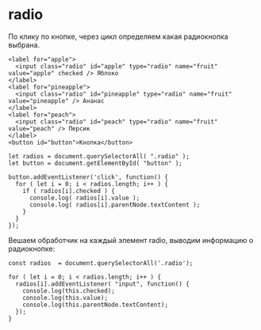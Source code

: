 # radio
По клику по кнопке, через цикл определяем какая радиокнопка выбрана.

    <label for="apple">
      <input class="radio" id="apple" type="radio" name="fruit" value="apple" checked /> Яблоко
    </label>
    <label for="pineapple">
      <input class="radio" id="pineapple" type="radio" name="fruit" value="pineapple" /> Ананас
    </label>
    <label for="peach">
      <input class="radio" id="peach" type="radio" name="fruit" value="peach" /> Персик
    </label>
    <button id="button">Кнопка</button>

    let radios = document.querySelectorAll( ".radio" );
    let button = document.getElementById( "button" );

    button.addEventListener('click', function() {
      for ( let i = 0; i < radios.length; i++ ) {
        if ( radios[i].checked ) {
          console.log( radios[i].value );
          console.log( radios[i].parentNode.textContent );
        }
      }
    });

Вешаем обработчик на каждый элемент radio, выводим информацию о радиокнопке:

    const radios  = document.querySelectorAll('.radio');

    for ( let i = 0; i < radios.length; i++ ) {
      radios[i].addEventListener( "input", function() {
        console.log(this.checked);
        console.log(this.value);
        console.log(this.parentNode.textContent);
      });
    }
